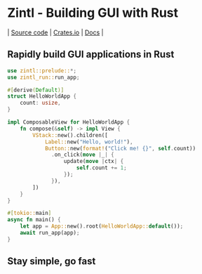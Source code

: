 # Zintl - Building GUI with Rust

| [Source code](https://github.com/CanvasPads/Zintl) | [Crates.io](https://crates.io/crates/zintl) | [Docs](https://docs.rs/zintl/latest/zintl) |

## Rapidly build GUI applications in Rust

```rs
use zintl::prelude::*;
use zintl_run::run_app;

#[derive(Default)]
struct HelloWorldApp {
    count: usize,
}

impl ComposableView for HelloWorldApp {
    fn compose(&self) -> impl View {
        VStack::new().children([
            Label::new("Hello, world!"),
            Button::new(format!("Click me! {}", self.count))
              .on_click(move |_| {
                  update(move |ctx| {
                      self.count += 1;
                  });
              }),
        ])
    }
}

#[tokio::main]
async fn main() {
    let app = App::new().root(HelloWorldApp::default());
    await run_app(app);
}
```

## Stay simple, go fast
